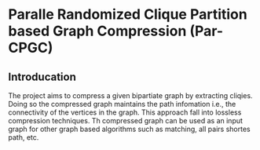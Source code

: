 # Paralle Randomized Clique Partition based Graph Compression (Par-CPGC)

## Introducation
The project aims to compress a given bipartiate graph by extracting cliqies. Doing so the compressed graph maintains the path infomation i.e., the connectivity of the vertices in the graph. This approach fall into lossless compression techniques. Th compressed graph can be used as an input graph for other graph based algorithms such as matching, all pairs shortes path, etc. 
